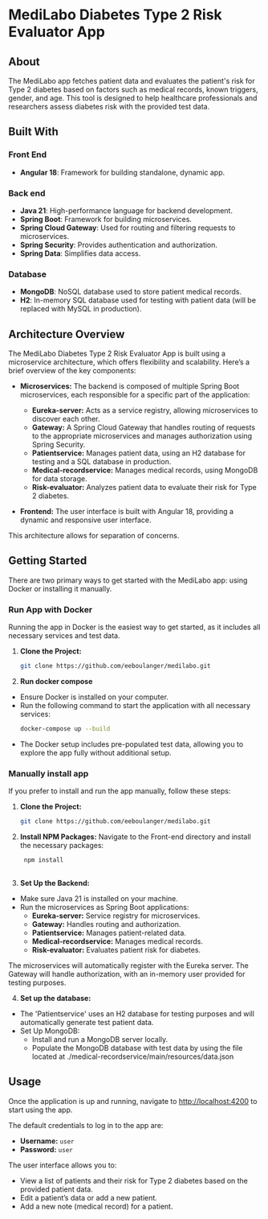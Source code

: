 # MediLabo Diabetes Type 2 Risk Evaluator App

## About
The MediLabo app fetches patient data and evaluates the patient's risk for Type 2 diabetes based on factors such as medical records, known triggers, gender, and age. 
This tool is designed to help healthcare professionals and researchers assess diabetes risk with the provided test data.

## Built With
### **Front End**
- **Angular 18**: Framework for building standalone, dynamic app.

### **Back end**
- **Java 21**: High-performance language for backend development.
- **Spring Boot**: Framework for building microservices.
- **Spring Cloud Gateway**: Used for routing and filtering requests to microservices.
- **Spring Security**: Provides authentication and authorization.
- **Spring Data**: Simplifies data access.

### **Database**
- **MongoDB**: NoSQL database used to store patient medical records.
- **H2**: In-memory SQL database used for testing with patient data (will be replaced with MySQL in production).

## Architecture Overview

The MediLabo Diabetes Type 2 Risk Evaluator App is built using a microservice architecture, which offers flexibility and scalability. Here’s a brief overview of the key components:

- **Microservices:** The backend is composed of multiple Spring Boot microservices, each responsible for a specific part of the application:
  - **Eureka-server:** Acts as a service registry, allowing microservices to discover each other.
  - **Gateway:** A Spring Cloud Gateway that handles routing of requests to the appropriate microservices and manages authorization using Spring Security.
  - **Patientservice:** Manages patient data, using an H2 database for testing and a SQL database in production.
  - **Medical-recordservice:** Manages medical records, using MongoDB for data storage.
  - **Risk-evaluator:** Analyzes patient data to evaluate their risk for Type 2 diabetes.

- **Frontend:** The user interface is built with Angular 18, providing a dynamic and responsive user interface.

This architecture allows for separation of concerns.

## Getting Started
There are two primary ways to get started with the MediLabo app: using Docker or installing it manually.

### Run App with Docker
Running the app in Docker is the easiest way to get started, as it includes all necessary services and test data.

1. **Clone the Project:**
   ```bash
   git clone https://github.com/eeboulanger/medilabo.git

2. **Run docker compose**
  - Ensure Docker is installed on your computer.
  - Run the following command to start the application with all necessary services:
    ```bash
    docker-compose up --build
  - The Docker setup includes pre-populated test data, allowing you to explore the app fully without additional setup.


### Manually install app
If you prefer to install and run the app manually, follow these steps:

1. **Clone the Project:**
   ```bash
   git clone https://github.com/eeboulanger/medilabo.git

2. **Install NPM Packages:**
Navigate to the Front-end directory and install the necessary packages:
   ```bash
    npm install
  
3. **Set Up the Backend:**
- Make sure Java 21 is installed on your machine.
- Run the microservices as Spring Boot applications:
   - **Eureka-server:** Service registry for microservices.
   - **Gateway:** Handles routing and authorization.
   - **Patientservice:** Manages patient-related data.
   - **Medical-recordservice:** Manages medical records.
   - **Risk-evaluator:** Evaluates patient risk for diabetes.

The microservices will automatically register with the Eureka server. 
The Gateway will handle authorization, with an in-memory user provided for testing purposes.


4. **Set up the database:**
- The 'Patientservice' uses an H2 database for testing purposes and will automatically generate test patient data.
- Set Up MongoDB:
  - Install and run a MongoDB server locally.
  - Populate the MongoDB database with test data by using the file located at ./medical-recordservice/main/resources/data.json


## Usage
Once the application is up and running, navigate to [http://localhost:4200](http://localhost:4200) to start using the app.

The default credentials to log in to the app are:

- **Username:** `user`
- **Password:** `user`

The user interface allows you to:

- View a list of patients and their risk for Type 2 diabetes based on the provided patient data.
- Edit a patient’s data or add a new patient.
- Add a new note (medical record) for a patient.


